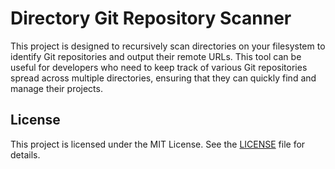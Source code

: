 # Directory Git Repository Scanner

This project is designed to recursively scan directories on your filesystem to identify Git repositories and output their remote URLs. This tool can be useful for developers who need to keep track of various Git repositories spread across multiple directories, ensuring that they can quickly find and manage their projects.

## License

This project is licensed under the MIT License. See the [LICENSE](./LICENSE) file for details.

